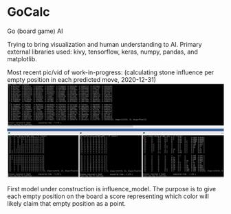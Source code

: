 # GoCalc

Go (board game) AI

Trying to bring visualization and human understanding to AI.
Primary external libraries used:  kivy, tensorflow, keras, numpy, pandas, and matplotlib.

Most recent pic/vid of work-in-progress:
(calculating stone influence per empty position in each predicted move, 2020-12-31)
![Screenshot](readme_pic01.PNG)

First model under construction is influence_model.  The purpose is to give each empty position on the
board a score representing which color will likely claim that empty position as a point.